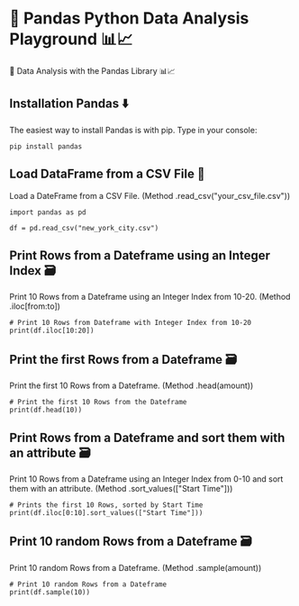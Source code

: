 # 🐍 Pandas Python Data Analysis Playground 📊📈
🐍 Data Analysis with the Pandas Library 📊📈

## Installation Pandas ⬇️ 
The easiest way to install Pandas is with pip. Type in your console:
```
pip install pandas
```

## Load DataFrame from a CSV File 📂
Load a DateFrame from a CSV File. (Method .read_csv("your_csv_file.csv"))
```
import pandas as pd

df = pd.read_csv("new_york_city.csv")
```

## Print Rows from a Dateframe using an Integer Index 🗃
Print 10 Rows from a Dateframe using an Integer Index from 10-20. (Method .iloc[from:to])
```
# Print 10 Rows from Dateframe with Integer Index from 10-20
print(df.iloc[10:20])
```

## Print the first Rows from a Dateframe 🗃
Print the first 10 Rows from a Dateframe. (Method .head(amount))
```
# Print the first 10 Rows from the Dateframe
print(df.head(10))
```


## Print Rows from a Dateframe and sort them with an attribute 🗃
Print 10 Rows from a Dateframe using an Integer Index from 0-10 and sort them with an attribute. (Method .sort_values(["Start Time"]))
```
# Prints the first 10 Rows, sorted by Start Time
print(df.iloc[0:10].sort_values(["Start Time"]))
```

## Print 10 random Rows from a Dateframe 🗃
Print 10 random Rows from a Dateframe. (Method .sample(amount))
```
# Print 10 random Rows from a Dateframe
print(df.sample(10))
```
